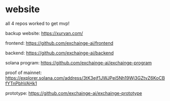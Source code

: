 # website
all 4 repos worked to get mvp!

backup website: https://xurvan.com/

frontend: https://github.com/exchainge-ai/frontend

backend: https://github.com/exchainge-ai/backend

solana program: https://github.com/exchainge-ai/exchainge-program

proof of mainnet: https://explorer.solana.com/address/3tK3ejf1JWJPei5Nh19Wj3GZtvZ6KoCBfYTnPbhVAHk1

prototype: https://github.com/exchainge-ai/exchainge-prototype
